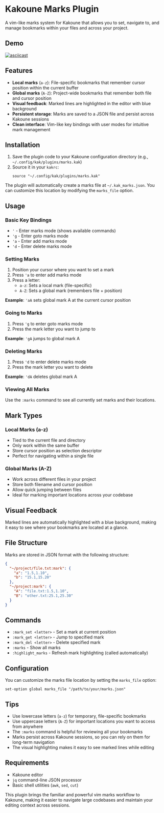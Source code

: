 # Kakoune Marks Plugin

A vim-like marks system for Kakoune that allows you to set, navigate to, and manage bookmarks within your files and across your project.

## Demo

[![asciicast](https://asciinema.org/a/vX8EaVaakIEDk8MysoOnah3dl.svg)](https://asciinema.org/a/vX8EaVaakIEDk8MysoOnah3dl)

## Features

- **Local marks** (`a-z`): File-specific bookmarks that remember cursor position within the current buffer
- **Global marks** (`A-Z`): Project-wide bookmarks that remember both file and cursor position
- **Visual feedback**: Marked lines are highlighted in the editor with blue background
- **Persistent storage**: Marks are saved to a JSON file and persist across Kakoune sessions
- **Clean interface**: Vim-like key bindings with user modes for intuitive mark management

## Installation

1. Save the plugin code to your Kakoune configuration directory (e.g., `~/.config/kak/plugins/marks.kak`)
2. Source it in your `kakrc`:
   ```kak
   source "~/.config/kak/plugins/marks.kak"
   ```

The plugin will automatically create a marks file at `~/.kak_marks.json`. You can customize this location by modifying the `marks_file` option.

## Usage

### Basic Key Bindings

- `'` - Enter marks mode (shows available commands)
- `'g` - Enter goto marks mode
- `'a` - Enter add marks mode  
- `'d` - Enter delete marks mode

### Setting Marks

1. Position your cursor where you want to set a mark
2. Press `'a` to enter add marks mode
3. Press a letter:
   - `a-z`: Sets a local mark (file-specific)
   - `A-Z`: Sets a global mark (remembers file + position)

**Example**: `'aA` sets global mark A at the current cursor position

### Going to Marks

1. Press `'g` to enter goto marks mode
2. Press the mark letter you want to jump to

**Example**: `'gA` jumps to global mark A

### Deleting Marks

1. Press `'d` to enter delete marks mode
2. Press the mark letter you want to delete

**Example**: `'dA` deletes global mark A

### Viewing All Marks

Use the `:marks` command to see all currently set marks and their locations.

## Mark Types

### Local Marks (a-z)
- Tied to the current file and directory
- Only work within the same buffer
- Store cursor position as selection descriptor
- Perfect for navigating within a single file

### Global Marks (A-Z)  
- Work across different files in your project
- Store both filename and cursor position
- Allow quick jumping between files
- Ideal for marking important locations across your codebase

## Visual Feedback

Marked lines are automatically highlighted with a blue background, making it easy to see where your bookmarks are located at a glance.

## File Structure

Marks are stored in JSON format with the following structure:
```json
{
  "~/project/file.txt:mark": {
    "a": "1.5,1.10",
    "b": "15.1,15.20"
  },
  "~/project:mark": {
    "A": "file.txt:1.5,1.10",
    "B": "other.txt:25.1,25.30"
  }
}
```

## Commands

- `:mark_set <letter>` - Set a mark at current position
- `:mark_get <letter>` - Jump to specified mark
- `:mark_del <letter>` - Delete specified mark
- `:marks` - Show all marks
- `:highlight_marks` - Refresh mark highlighting (called automatically)

## Configuration

You can customize the marks file location by setting the `marks_file` option:
```kak
set-option global marks_file "/path/to/your/marks.json"
```

## Tips

- Use lowercase letters (`a-z`) for temporary, file-specific bookmarks
- Use uppercase letters (`A-Z`) for important locations you want to access from anywhere
- The `:marks` command is helpful for reviewing all your bookmarks
- Marks persist across Kakoune sessions, so you can rely on them for long-term navigation
- The visual highlighting makes it easy to see marked lines while editing

## Requirements

- Kakoune editor
- `jq` command-line JSON processor
- Basic shell utilities (`awk`, `sed`, `cut`)

This plugin brings the familiar and powerful vim marks workflow to Kakoune, making it easier to navigate large codebases and maintain your editing context across sessions.
